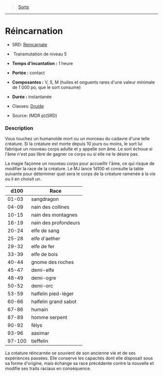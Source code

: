 ﻿---
!SpellItem
Family: SpellHD
Name: Réincarnation
AltName: '[Reincarnate](srd_spells_reincarnate.md)'
Type: Transmutation
Level: 5
CastingTime: 1 heure
Range: contact
Components: V, S, M (huiles et onguents rares d'une valeur minimale de 1 000 po, que le sort consume)
Duration: instantanée
Classes: '[Druide](hd_druid.md)'
Source: (MDR p)(SRD)
Id: spells_hd.md#réincarnation
ParentLink: spells_hd.md#sorts
ParentName: Sorts
NameLevel: 1
Attributes: {}
---
> [Sorts](hd_spells.md)

---

# Réincarnation

- SRD: [Reincarnate](srd_spells_reincarnate.md)

-  Transmutation de niveau 5

- **Temps d'incantation :** 1 heure

- **Portée :** contact

- **Composantes :** V, S, M (huiles et onguents rares d'une valeur minimale de 1 000 po, que le sort consume)

- **Durée :** instantanée

- Classes: [Druide](hd_druid.md)

- Source: (MDR p)(SRD)

### Description

Vous touchez un humanoïde mort ou un morceau du cadavre d'une telle créature. Si la créature est morte depuis 10 jours ou moins, le sort lui fabrique un nouveau corps adulte et y appelle son âme. Le sort échoue si l'âme n'est pas libre de gagner ce corps ou si elle ne le désire pas.

La magie façonne un nouveau corps pour accueillir l'âme, ce qui risque de modifier la race de la créature. Le MJ lance 1d100 et consulte la table suivante pour déterminer quel sera le corps de la créature ramenée à la vie ou il en choisit un.

|d100|Race|
|---|---|
|01-03|sangdragon|
|04-09|nain des collines|
|10-15|nain des montagnes|
|16-19|nain des profondeurs|
|20-24|elfe de sang|
|25-28|elfe d'aether|
|29-32|elfe de fer|
|33-39|elfe de bois|
|40-44|gnome des roches|
|45-47|demi-elfe|
|48-49|demi-ogre|
|50-52|demi-orc|
|53-59|halfelin pied-léger|
|60-66|halfelin grand sabot|
|67-86|humain|
|87-89|homme serpent|
|90-92|félys|
|93-96|aasimar|
|97-100|tieffelin|

La créature réincarnée se souvient de son ancienne vie et de ses expériences passées. Elle conserve les capacités dont elle disposait sous sa forme d'origine, mais échange sa race précédente contre la nouvelle et modifie ses traits raciaux en conséquence.

